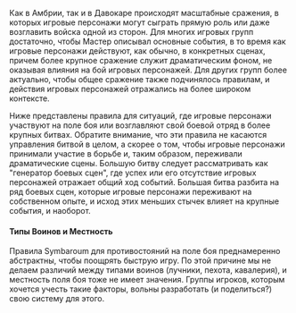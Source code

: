 Как в Амбрии, так и в Давокаре происходят масштабные сражения, в которых игровые персонажи могут сыграть прямую роль или даже возглавить войска одной из сторон. Для многих игровых групп достаточно, чтобы Мастер описывал основные события, в то время как игровые персонажи действуют, как обычно, в конкретных сценах, причем более крупное сражение служит драматическим фоном, не оказывая влияния на бой игровых персонажей. Для других групп более актуально, чтобы общее сражение также подчинялось правилам, и действия игровых персонажей отражались на более широком контексте.

Ниже представлены правила для ситуаций, где игровые персонажи участвуют на поле боя или возглавляют свой боевой отряд в более крупных битвах. Обратите внимание, что эти правила не касаются управления битвой в целом, а скорее о том, чтобы игровые персонажи принимали участие в борьбе и, таким образом, переживали драматические сцены. Большую битву следует рассматривать как "генератор боевых сцен", где успех или его отсутствие игровых персонажей отражает общий ход событий. Большая битва разбита на ряд боевых сцен, которые игровые персонажи переживают на собственном опыте, и исход этих меньших стычек влияет на крупные события, и наоборот.

#### Типы Воинов и Местность

Правила Symbaroum для противостояний на поле боя преднамеренно абстрактны, чтобы поощрять быструю игру. По этой причине мы не делаем различий между типами воинов (лучники, пехота, кавалерия), и местность поля боя тоже не имеет значения. Группы игроков, которым хочется учесть такие факторы, вольны разработать (и поделиться?) свою систему для этого.